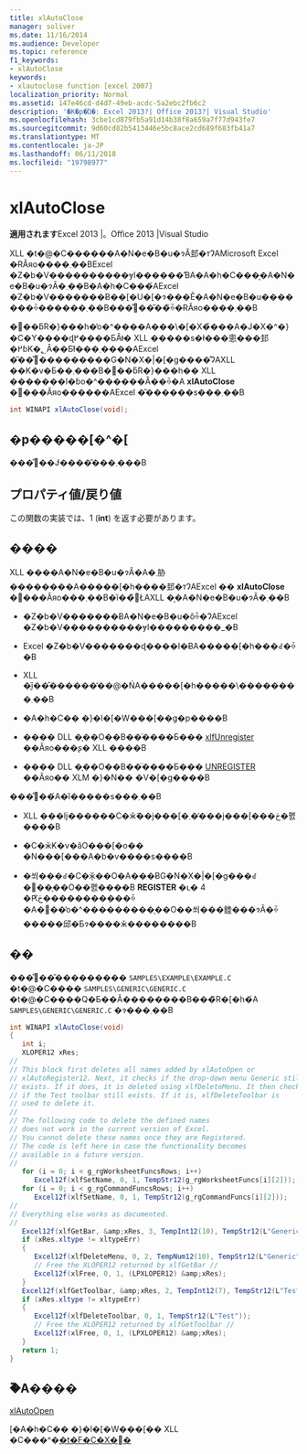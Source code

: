 ```yaml
---
title: xlAutoClose
manager: soliver
ms.date: 11/16/2014
ms.audience: Developer
ms.topic: reference
f1_keywords:
- xlAutoClose
keywords:
- xlautoclose function [excel 2007]
localization_priority: Normal
ms.assetid: 147e46cd-d4d7-49eb-acdc-5a2ebc2fb6c2
description: '�K�p�Ώ�: Excel 2013?| Office 2013?| Visual Studio'
ms.openlocfilehash: 3cbe1cd879fb5a91d14b38f8a659a7f77d943fe7
ms.sourcegitcommit: 9d60cd82b5413446e5bc8ace2cd689f683fb41a7
ms.translationtype: MT
ms.contentlocale: ja-JP
ms.lasthandoff: 06/11/2018
ms.locfileid: "19798977"
---
```

# <a name="xlautoclose"></a>xlAutoClose

 **適用されます**Excel 2013 |。Office 2013 |Visual Studio 
  
XLL �t�@�C������A�N�e�B�u�ɂȂ邽�тɁAMicrosoft Excel �ɌĂяo����܂��BExcel �Z�b�V����������ɏI������ƁA�A�h�C���͔�A�N�e�B�u�ɂȂ�܂��B�A�h�C���́AExcel �Z�b�V�������Ƀ��[�U�[�ɂ���Ĕ�A�N�e�B�u�������ꍇ������܂��B���̊֐��͂��̏ꍇ�ɌĂяo����܂��B
  
�֐��ƃR�}���h�̓o�^����A���\�[�X�̉���A�J�X�^�}�C�Y����ɖ߂����ƂȂǂ� XLL �����s�ł���悤���邽�߂ɓK�؂Ȃ��Ƃł͂���܂����AExcel �͂��̊֐���������G�N�X�|�[�g����̂ɁAXLL ��K�v�Ƃ��܂���B�֐��ƃR�}���h�� XLL �������I�ɓo�^������Ȃ��ꍇ�A **xlAutoClose** �֐���Ăяo������AExcel �͂������s���܂��B 
  
```cs
int WINAPI xlAutoClose(void);
```

## <a name="parameters"></a>�p�����[�^�[

���̊֐��Ɉ����͂���܂���B
  
## <a name="property-valuereturn-value"></a>プロパティ値/戻り値

この関数の実装では、1 (**int**) を返す必要があります。
  
## <a name="remarks"></a>����

XLL ����A�N�e�B�u�ɂȂ�A�܂胁��������A�����[�h����邽�тɁAExcel �� **xlAutoClose** �֐���Ăяo���܂��B�ȉ��̏󋵂ŁAXLL �͔�A�N�e�B�u�ɂȂ�܂��B 
  
- �Z�b�V�������ɃA�N�e�B�u�ȏꍇ�ɁAExcel �Z�b�V����������ɏI���������_�B
    
- Excel �Z�b�V�������ɖ����I�ɃA�����[�h���ꂽ�ꍇ�B
    
- XLL �͈ȉ��̂������̕��@�ŃA�����[�h�����\��������܂��B
    
- �A�h�C�� �}�l�[�W���[��g�p����B
    
- ���� DLL �̖��O��B��̈����Ƃ��� [xlfUnregister](xlfunregister-form-1.md) ��Ăяo���ʂ� XLL ����B 
    
- ���� DLL �̖��O��B��̈����Ƃ��� [UNREGISTER](xlfunregister-form-1.md) ��Ăяo�� XLM �}�N�� �V�[�g����B 
    
���̊֐��́A�ȉ�����s���܂��B
  
- XLL ���ǉ������C�ӂ̃��j���[�܂��̓��j���[���ڂ�폜����B
    
- �C�ӂ̕K�v�ȃO���[�o�� �N���[���A�b�v����s����B
    
- �쐬���ꂽ�C�ӂ̖��O�A���ɃG�N�X�|�[�g���ꂽ�֐��̖��O��폜����B **REGISTER** �ւ� 4 �Ԗڂ̈��������݂���ꍇ�A�֐��̓o�^���������̖��O��쐬���錴���ɂȂ�ꍇ�����邱�Ƃɂ����ӂ��������B 
    
## <a name="example"></a>��

���̊֐��̎���������  `SAMPLES\EXAMPLE\EXAMPLE.C` �t�@�C����  `SAMPLES\GENERIC\GENERIC.C` �t�@�C����Q�Ƃ��Ă��������B���̃R�[�h�́A  `SAMPLES\GENERIC\GENERIC.C` �ɂ���܂��B
  
```cs
int WINAPI xlAutoClose(void)
{
   int i;
   XLOPER12 xRes;
//
// This block first deletes all names added by xlAutoOpen or
// xlAutoRegister12. Next, it checks if the drop-down menu Generic still
// exists. If it does, it is deleted using xlfDeleteMenu. It then checks
// if the Test toolbar still exists. If it is, xlfDeleteToolbar is
// used to delete it.
//
// The following code to delete the defined names
// does not work in the current version of Excel. 
// You cannot delete these names once they are Registered.
// The code is left here in case the functionality becomes 
// available in a future version.
//
   for (i = 0; i < g_rgWorksheetFuncsRows; i++)
      Excel12f(xlfSetName, 0, 1, TempStr12(g_rgWorksheetFuncs[i][2]));
   for (i = 0; i < g_rgCommandFuncsRows; i++)
      Excel12f(xlfSetName, 0, 1, TempStr12(g_rgCommandFuncs[i][2]));
//
// Everything else works as documented.
//
   Excel12f(xlfGetBar, &amp;xRes, 3, TempInt12(10), TempStr12(L"Generic"), TempInt12(0));
   if (xRes.xltype != xltypeErr)
   {
      Excel12f(xlfDeleteMenu, 0, 2, TempNum12(10), TempStr12(L"Generic"));
      // Free the XLOPER12 returned by xlfGetBar //
      Excel12f(xlFree, 0, 1, (LPXLOPER12) &amp;xRes);
   }
   Excel12f(xlfGetToolbar, &amp;xRes, 2, TempInt12(7), TempStr12(L"Test"));
   if (xRes.xltype != xltypeErr)
   {
      Excel12f(xlfDeleteToolbar, 0, 1, TempStr12(L"Test"));
      // Free the XLOPER12 returned by xlfGetToolbar //
      Excel12f(xlFree, 0, 1, (LPXLOPER12) &amp;xRes);
   }
   return 1;
}
```

## <a name="see-also"></a>�֘A����



[xlAutoOpen](xlautoopen.md)


[�A�h�C�� �}�l�[�W���[�� XLL �C���^�[�t�F�C�X�֐�](add-in-manager-and-xll-interface-functions.md)

